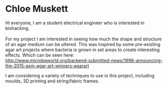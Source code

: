 # Chloe Muskett

Hi everyone, I am a student electrical engineer who is interested in biohacking.  <br /> 
 <br /> 
For my project I am interested in seeing how much the shape and structure of an agar medium can be ultered. This was inspired by some pre-existing agar art projects where bacteria is grown in set areas to create interesting effects. Which can be seen here: <br/>
http://www.microbeworld.org/backend-submitted-news/1998-announcing-the-2015-asm-agar-art-winners-agarart
 <br /> 
 
I am considering a variety of techniques to use in this project, including moulds, 3D printing and string/fabric frames. 
 
